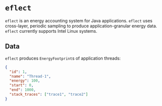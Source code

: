 # `eflect`

`eflect` is an energy accounting system for Java applications. `eflect` uses cross-layer, periodic sampling to produce application-granular energy data. `eflect` currently supports Intel Linux systems.

## Data

`eflect` produces `EnergyFootprint`s of application threads:

```json
{
  "id": 1,
  "name": "Thread-1",
  "energy": 100,
  "start": 0,
  "end": 1000,
  "stack_traces": ["trace1", "trace2"]
}
```
